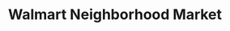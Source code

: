 ---
title: "Walmart Neighborhood Market"
url: /tucson/walmart-neighborhood-market-south-kolb-road/
shop: supermarket
---